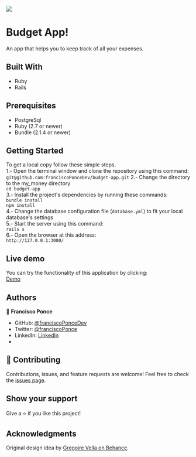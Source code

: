 ![](https://img.shields.io/badge/Microverse-blueviolet)
# Budget App!
An app that helps you to keep track of all your expenses. 
## Built With
- Ruby
- Rails
## Prerequisites  
- PostgreSql   
- Ruby (2.7 or newer)
- Bundle (2.1.4 or newer)
## Getting Started
To get a local copy follow these simple steps.  
1.- Open the terminal window and clone the repository using this command:  
`git@github.com:franciscoPonceDev/budget-app.git` 
2.- Change the directory to the my_money directory  
`cd budget-app`  
3.- Install the project's dependencies by running these commands:   
`bundle install`   
`npm install`   
4.- Change the database configuration file (`database.yml`) to fit your local database's settings   
5.- Start the server using this command:  
`rails s`   
6.- Open the browser at this address:  
`http://127.0.0.1:3000/`   

## Live demo

You can try the functionality of this application by clicking:    
[Demo](https://calm-retreat-24470.herokuapp.com/)

## Authors

👤 **Francisco Ponce**

- GitHub: [@franciscoPonceDev](https://github.com/franciscoPonceDev)
- Twitter: [@franciscoPonce](https://twitter.com/franciscoPonce)
- LinkedIn: [LinkedIn](https://www.linkedin.com/in/dev-ponce/)
- 
## 🤝 Contributing
Contributions, issues, and feature requests are welcome!
Feel free to check the [issues page](../../issues/).
## Show your support
Give a ⭐️ if you like this project!

## Acknowledgments
Original design idea by [Gregoire Vella on Behance](https://www.behance.net/gregoirevella).